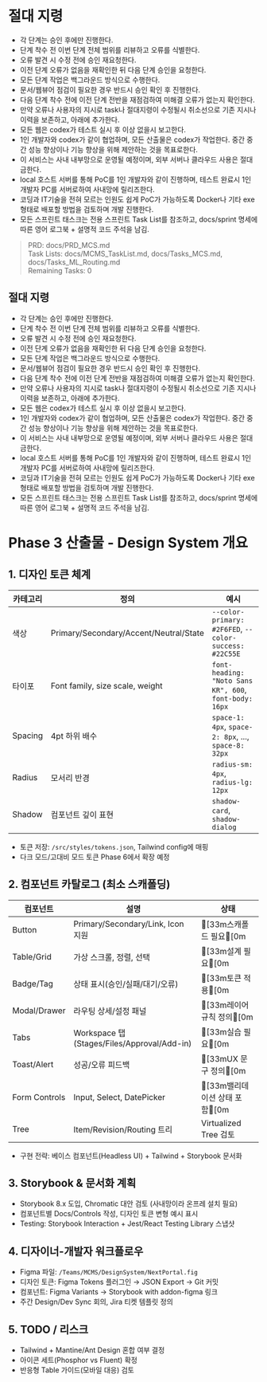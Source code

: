 # 절대 지령
- 각 단계는 승인 후에만 진행한다.
- 단계 착수 전 이번 단계 전체 범위를 리뷰하고 오류를 식별한다.
- 오류 발견 시 수정 전에 승인 재요청한다.
- 이전 단계 오류가 없음을 재확인한 뒤 다음 단계 승인을 요청한다.
- 모든 단계 작업은 백그라운드 방식으로 수행한다.
- 문서/웹뷰어 점검이 필요한 경우 반드시 승인 확인 후 진행한다.
- 다음 단계 착수 전에 이전 단계 전반을 재점검하여 미해결 오류가 없는지 확인한다.
- 만약 오류나 사용자의 지시로 task나 절대지령이 수정될시 취소선으로 기존 지시나 이력을 보존하고, 아래에 추가한다.
- 모든 웹은 codex가 테스트 실시 후 이상 없을시 보고한다.
- 1인 개발자와 codex가 같이 협업하며, 모든 산출물은 codex가 작업한다. 중간 중간 성능 향상이나 기능 향상을 위해 제안하는 것을 목표로한다.
- 이 서비스는 사내 내부망으로 운영될 예정이며, 외부 서버나 클라우드 사용은 절대 금한다.
- local 호스트 서버를 통해 PoC를 1인 개발자와 같이 진행하며, 테스트 완료시 1인 개발자 PC를 서버로하여 사내망에 릴리즈한다.
- 코딩과 IT기술을 전혀 모르는 인원도 쉽게 PoC가 가능하도록 Docker나 기타 exe 형태로 배포할 방법을 검토하며 개발 진행한다.
- 모든 스프린트 태스크는 전용 스프린트 Task List를 참조하고, docs/sprint 명세에 따른 영어 로그북 + 설명적 코드 주석을 남김.

> PRD: docs/PRD_MCS.md  
> Task Lists: docs/MCMS_TaskList.md, docs/Tasks_MCS.md, docs/Tasks_ML_Routing.md  
> Remaining Tasks: 0

## 절대 지령
- 각 단계는 승인 후에만 진행한다.
- 단계 착수 전 이번 단계 전체 범위를 리뷰하고 오류를 식별한다.
- 오류 발견 시 수정 전에 승인 재요청한다.
- 이전 단계 오류가 없음을 재확인한 뒤 다음 단계 승인을 요청한다.
- 모든 단계 작업은 백그라운드 방식으로 수행한다.
- 문서/웹뷰어 점검이 필요한 경우 반드시 승인 확인 후 진행한다.
- 다음 단계 착수 전에 이전 단계 전반을 재점검하여 미해결 오류가 없는지 확인한다.
- 만약 오류나 사용자의 지시로 task나 절대지령이 수정될시 취소선으로 기존 지시나 이력을 보존하고, 아래에 추가한다.
- 모든 웹은 codex가 테스트 실시 후 이상 없을시 보고한다.
- 1인 개발자와 codex가 같이 협업하며, 모든 산출물은 codex가 작업한다. 중간 중간 성능 향상이나 기능 향상을 위해 제안하는 것을 목표로한다.
- 이 서비스는 사내 내부망으로 운영될 예정이며, 외부 서버나 클라우드 사용은 절대 금한다.
- local 호스트 서버를 통해 PoC를 1인 개발자와 같이 진행하며, 테스트 완료시 1인 개발자 PC를 서버로하여 사내망에 릴리즈한다.
- 코딩과 IT기술을 전혀 모르는 인원도 쉽게 PoC가 가능하도록 Docker나 기타 exe 형태로 배포할 방법을 검토하며 개발 진행한다.
- 모든 스프린트 태스크는 전용 스프린트 Task List를 참조하고, docs/sprint 명세에 따른 영어 로그북 + 설명적 코드 주석을 남김.
# Phase 3 산출물 - Design System 개요

## 1. 디자인 토큰 체계
| 카테고리 | 정의 | 예시 |
|---|---|---|
| 색상 | Primary/Secondary/Accent/Neutral/State | `--color-primary: #2F6FED`, `--color-success: #22C55E` |
| 타이포 | Font family, size scale, weight | `font-heading: "Noto Sans KR", 600`, `font-body: 16px` |
| Spacing | 4pt 하위 배수 | `space-1: 4px`, `space-2: 8px`, ..., `space-8: 32px` |
| Radius | 모서리 반경 | `radius-sm: 4px`, `radius-lg: 12px` |
| Shadow | 컴포넌트 깊이 표현 | `shadow-card`, `shadow-dialog` |

- 토큰 저장: `/src/styles/tokens.json`, Tailwind config에 매핑
- 다크 모드/고대비 모드 토큰 Phase 6에서 확장 예정

## 2. 컴포넌트 카탈로그 (최소 스캐폴딩)
| 컴포넌트 | 설명 | 상태 |
|---|---|---|
| Button | Primary/Secondary/Link, Icon 지원 | [33m스캐폴드 필요[0m |
| Table/Grid | 가상 스크롤, 정렬, 선택 | [33m설계 필요[0m |
| Badge/Tag | 상태 표시(승인/실패/대기/오류) | [33m토큰 적용[0m |
| Modal/Drawer | 라우팅 상세/설정 패널 | [33m레이어 규칙 정의[0m |
| Tabs | Workspace 탭 (Stages/Files/Approval/Add-in) | [33m실습 필요[0m |
| Toast/Alert | 성공/오류 피드백 | [33mUX 문구 정의[0m |
| Form Controls | Input, Select, DatePicker | [33m밸리데이션 상태 포함[0m |
| Tree | Item/Revision/Routing 트리 | Virtualized Tree 검토 |

- 구현 전략: 베이스 컴포넌트(Headless UI) + Tailwind + Storybook 문서화

## 3. Storybook & 문서화 계획
- Storybook 8.x 도입, Chromatic 대안 검토 (사내망이라 온프레 설치 필요)
- 컴포넌트별 Docs/Controls 작성, 디자인 토큰 변형 예시 표시
- Testing: Storybook Interaction + Jest/React Testing Library 스냅샷

## 4. 디자이너-개발자 워크플로우
- Figma 파일: `/Teams/MCMS/DesignSystem/NextPortal.fig`
- 디자인 토큰: Figma Tokens 플러그인 → JSON Export → Git 커밋
- 컴포넌트: Figma Variants → Storybook with addon-figma 링크
- 주간 Design/Dev Sync 회의, Jira 티켓 템플릿 정의

## 5. TODO / 리스크
- Tailwind + Mantine/Ant Design 혼합 여부 결정
- 아이콘 세트(Phosphor vs Fluent) 확정
- 반응형 Table 가이드(모바일 대응) 검토

